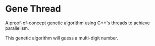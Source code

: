 # Gene Thread

A proof-of-concept genetic algorithm using C++'s threads to achieve parallelism.

This genetic algorithm will guess a multi-digit number.